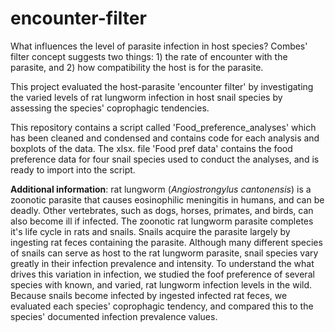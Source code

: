 # encounter-filter
What influences the level of parasite infection in host species? Combes' filter concept suggests two things: 1) the rate of encounter with the parasite, and 2) how compatibility  the host is for the parasite. 

This project evaluated the host-parasite 'encounter filter' by investigating the varied levels of rat lungworm infection in host snail species by assessing the species' coprophagic tendencies.


This repository contains a script called 'Food_preference_analyses' which has been cleaned and condensed and contains code for each analysis and boxplots of the data.
The xlsx. file 'Food pref data' contains the food preference data for four snail species used to conduct the analyses, and is ready to import into the script.


**Additional information**: rat lungworm (*Angiostrongylus cantonensis*) is a zoonotic parasite that causes eosinophilic meningitis in humans, and can be deadly. Other vertebrates, such as dogs, horses, primates, and birds, can also become ill if infected. The zoonotic rat lungworm parasite completes it's life cycle in rats and snails. Snails acquire the parasite largely by ingesting rat feces containing the parasite. Although many different species of snails can serve as host to the rat lungworm parasite, snail species vary greatly in their infection prevalence and intensity. To understand the what drives this variation in infection, we studied the foof preference of several species with known, and varied, rat lungworm infection levels in the wild. Because snails become infected by ingested infected rat feces, we evaluated each species' coprophagic tendency, and compared this to the species' documented infection prevalence values. 
